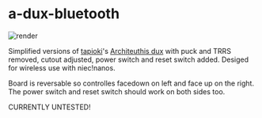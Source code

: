 # a-dux-bluetooth

![render](render.png)

Simplified versions of [tapioki](https://github.com/tapioki)'s [Architeuthis dux](https://github.com/tapioki/cephalopoda/tree/main/Architeuthis%20dux) with puck and TRRS removed, cutout adjusted, power switch and reset switch added. Desiged for wireless use with niec!nanos.

Board is reversable so controlles facedown on left and face up on the right. The power switch and reset switch should work on both sides too. 

CURRENTLY UNTESTED!

